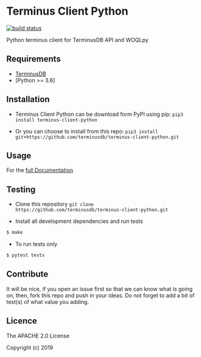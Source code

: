 Terminus Client Python
==========================

[![build status](https://api.travis-ci.org/terminusdb/terminus-client-python.svg?branch=master)](https://travis-ci.org/terminusdb/terminus-client-python)

Python terminus client for TerminusDB API and WOQLpy

## Requirements
- [TerminusDB](https://github.com/terminusdb/terminus-server)
- [Python >= 3.6]

## Installation
-  Terminus Client Python can be download form PyPI using pip:
`pip3 install terminus-client-python`

- Or you can choose to install from this repo:
`pip3 install git+https://github.com/terminusdb/terminus-client-python.git`

## Usage
For the [full Documentation](https://terminusdb.com/docs/client_api)

## Testing
* Clone this repository
`git clone https://github.com/terminusdb/terminus-client-python.git`

* Install all development dependencies and run tests
```sh
$ make
```

* To run tests only
```sh
$ pytest tests
```

## Contribute
It will be nice, if you open an issue first so that we can know what is going on, then, fork this repo and push in your ideas. Do not forget to add a bit of test(s) of what value you adding.

## Licence

The APACHE 2.0 License

Copyright (c) 2019
